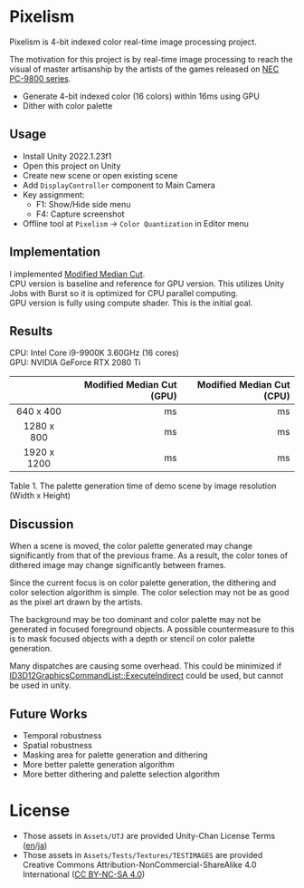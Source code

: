 # Pixelism
Pixelism is 4-bit indexed color real-time image processing project.

The motivation for this project is by real-time image processing to reach the visual of master artisanship by the artists of the games released on [NEC PC-9800 series](https://en.wikipedia.org/wiki/PC-9800_series).

- Generate 4-bit indexed color (16 colors) within 16ms using GPU
- Dither with color palette


## Usage
- Install Unity 2022.1.23f1
- Open this project on Unity
- Create new scene or open existing scene
- Add `DisplayController` component to Main Camera
- Key assignment:
  - F1: Show/Hide side menu
  - F4: Capture screenshot
- Offline tool at `Pixelism` -> `Color Quantization` in Editor menu


## Implementation
I implemented [Modified Median Cut](http://www.leptonica.org/color-quantization.html).  
CPU version is baseline and reference for GPU version. This utilizes Unity Jobs with Burst so it is optimized for CPU parallel computing.  
GPU version is fully using compute shader. This is the initial goal.


## Results

CPU: Intel Core i9-9900K 3.60GHz (16 cores)  
GPU: NVIDIA GeForce RTX 2080 Ti

| |Modified Median Cut (**GPU**)| Modified Median Cut (CPU)|
|:-:|-:|-:|
| 640 x 400| ms| ms|
|1280 x 800| ms| ms|
|1920 x 1200| ms| ms|

Table 1. The palette generation time of demo scene by image resolution (Width x Height)


## Discussion

When a scene is moved, the color palette generated may change significantly from that of the previous frame. As a result, the color tones of dithered image may change significantly between frames.

Since the current focus is on color palette generation, the dithering and color selection algorithm is simple. The color selection may not be as good as the pixel art drawn by the artists.

The background may be too dominant and color palette may not be generated in focused foreground objects. A possible countermeasure to this is to mask focused objects with a depth or stencil on color palette generation.

Many dispatches are causing some overhead. This could be minimized if [ID3D12GraphicsCommandList::ExecuteIndirect](https://learn.microsoft.com/windows/win32/api/d3d12/nf-d3d12-id3d12graphicscommandlist-executeindirect) could be used, but cannot be used in unity.


## Future Works
- Temporal robustness
- Spatial robustness
- Masking area for palette generation and dithering
- More better palette generation algorithm
- More better dithering and palette selection algorithm


# License
- Those assets in `Assets/UTJ` are provided Unity-Chan License Terms ([en](https://unity-chan.com/contents/license_en/)/[ja](https://unity-chan.com/contents/license_ja/))
- Those assets in `Assets/Tests/Textures/TESTIMAGES` are provided Creative Commons Attribution-NonCommercial-ShareAlike 4.0 International ([CC BY-NC-SA 4.0](https://creativecommons.org/licenses/by-nc-sa/4.0/))


